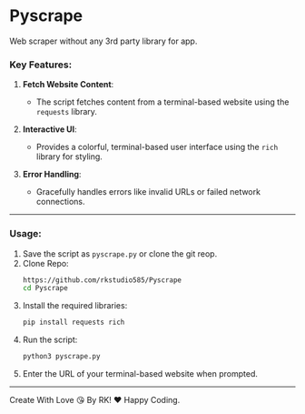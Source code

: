 # Pyscrape
Web scraper without any 3rd party library for app.

### Key Features:
1. **Fetch Website Content**:
   - The script fetches content from a terminal-based website using the `requests` library.
   
2. **Interactive UI**:
   - Provides a colorful, terminal-based user interface using the `rich` library for styling.

3. **Error Handling**:
   - Gracefully handles errors like invalid URLs or failed network connections.

---

### Usage:
1. Save the script as `pyscrape.py` or clone the git reop.
2. Clone Repo:
   ```bash
   https://github.com/rkstudio585/Pyscrape
   cd Pyscrape
   ```
3. Install the required libraries:
   ```bash
   pip install requests rich
   ```
4. Run the script:
   ```bash
   python3 pyscrape.py
   ```
5. Enter the URL of your terminal-based website when prompted.

---


Create With Love 😘 By RK! ❤️ Happy Coding.
